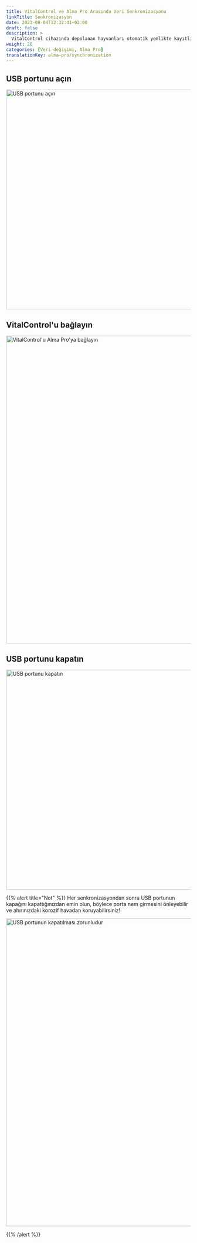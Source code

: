 ```yaml
---
title: VitalControl ve Alma Pro Arasında Veri Senkronizasyonu
linkTitle: Senkronizasyon
date: 2023-08-04T12:32:41+02:00
draft: false
description: >
  VitalControl cihazında depolanan hayvanları otomatik yemlikte kayıtlı hayvanlarla senkronize edin ve VitalControl cihazı ile kaydedilen ölçüm değerlerini değerlendirme amaçlı ve daha iyi görselleştirme için yemliğe aktarın.
weight: 20
categories: [Veri değişimi, Alma Pro]
translationKey: alma-pro/synchronization
---
```

## USB portunu açın

<img src="/images/synchronisation/open-usb-slot.svg" width="600" align="bottom" alt="USB portunu açın" title="USB portunu açın" />

## VitalControl'u bağlayın

<img src="/images/synchronisation/connect-vitalcontrol-alma_pro.svg" width="840" align="bottom" alt="VitalControl'u Alma Pro'ya bağlayın" title="VitalControl Alma Pro Bağlantısı" />

## USB portunu kapatın

<img src="/images/synchronisation/close-usb-slot.svg" width="600" align="bottom" alt="USB portunu kapatın" title="USB portunu kapatın" />

{{% alert title="Not" %}}
Her senkronizasyondan sonra USB portunun kapağını kapattığınızdan emin olun, böylece porta nem girmesini önleyebilir ve ahırınızdaki korozif havadan koruyabilirsiniz!

<img src="/images/synchronisation/info-close-usb-mandatory.svg" width="840" align="bottom" alt="USB portunun kapatılması zorunludur" title="USB portunun kapatılması" />

{{% /alert %}}
